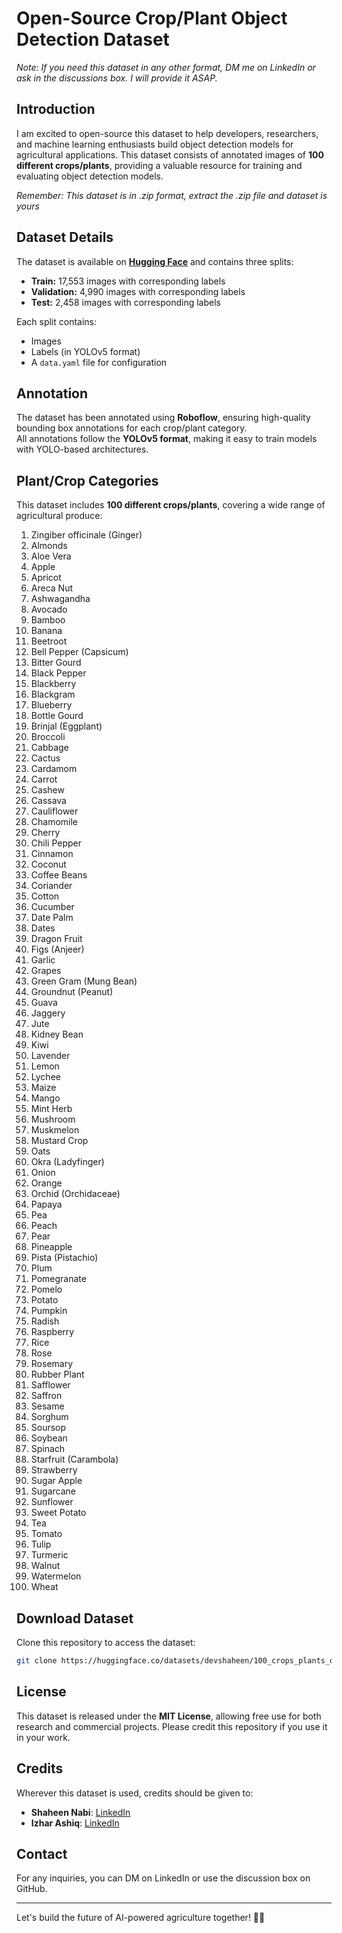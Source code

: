 # Open-Source Crop/Plant Object Detection Dataset

*Note: If you need this dataset in any other format, DM me on LinkedIn or ask in the discussions box. I will provide it ASAP.*


## Introduction
I am excited to open-source this dataset to help developers, researchers, and machine learning enthusiasts build object detection models for agricultural applications. This dataset consists of annotated images of **100 different crops/plants**, providing a valuable resource for training and evaluating object detection models.

*Remember: This dataset is in .zip format, extract the .zip file and dataset is yours*

## Dataset Details
The dataset is available on **[Hugging Face](https://huggingface.co/datasets/devshaheen/100_crops_plants_object_detection_25k_image_dataset)** and contains three splits:
- **Train:** 17,553 images with corresponding labels
- **Validation:** 4,990 images with corresponding labels
- **Test:** 2,458 images with corresponding labels

Each split contains:
- Images
- Labels (in YOLOv5 format)
- A `data.yaml` file for configuration

## Annotation
The dataset has been annotated using **Roboflow**, ensuring high-quality bounding box annotations for each crop/plant category.  
All annotations follow the **YOLOv5 format**, making it easy to train models with YOLO-based architectures.  

## Plant/Crop Categories
This dataset includes **100 different crops/plants**, covering a wide range of agricultural produce:

1. Zingiber officinale (Ginger)  
2. Almonds  
3. Aloe Vera  
4. Apple  
5. Apricot  
6. Areca Nut  
7. Ashwagandha  
8. Avocado  
9. Bamboo  
10. Banana  
11. Beetroot  
12. Bell Pepper (Capsicum)  
13. Bitter Gourd  
14. Black Pepper  
15. Blackberry  
16. Blackgram  
17. Blueberry  
18. Bottle Gourd  
19. Brinjal (Eggplant)  
20. Broccoli  
21. Cabbage  
22. Cactus  
23. Cardamom  
24. Carrot  
25. Cashew  
26. Cassava  
27. Cauliflower  
28. Chamomile  
29. Cherry  
30. Chili Pepper  
31. Cinnamon  
32. Coconut  
33. Coffee Beans  
34. Coriander  
35. Cotton  
36. Cucumber  
37. Date Palm  
38. Dates  
39. Dragon Fruit  
40. Figs (Anjeer)  
41. Garlic  
42. Grapes  
43. Green Gram (Mung Bean)  
44. Groundnut (Peanut)  
45. Guava  
46. Jaggery  
47. Jute  
48. Kidney Bean  
49. Kiwi  
50. Lavender  
51. Lemon  
52. Lychee  
53. Maize  
54. Mango  
55. Mint Herb  
56. Mushroom  
57. Muskmelon  
58. Mustard Crop  
59. Oats  
60. Okra (Ladyfinger)  
61. Onion  
62. Orange  
63. Orchid (Orchidaceae)  
64. Papaya  
65. Pea  
66. Peach  
67. Pear  
68. Pineapple  
69. Pista (Pistachio)  
70. Plum  
71. Pomegranate  
72. Pomelo  
73. Potato  
74. Pumpkin  
75. Radish  
76. Raspberry  
77. Rice  
78. Rose  
79. Rosemary  
80. Rubber Plant  
81. Safflower  
82. Saffron  
83. Sesame  
84. Sorghum  
85. Soursop  
86. Soybean  
87. Spinach  
88. Starfruit (Carambola)  
89. Strawberry  
90. Sugar Apple  
91. Sugarcane  
92. Sunflower  
93. Sweet Potato  
94. Tea  
95. Tomato  
96. Tulip  
97. Turmeric  
98. Walnut  
99. Watermelon  
100. Wheat  

## Download Dataset
Clone this repository to access the dataset:
   ```bash
   git clone https://huggingface.co/datasets/devshaheen/100_crops_plants_object_detection_25k_image_dataset

   ```

## License
This dataset is released under the **MIT License**, allowing free use for both research and commercial projects. Please credit this repository if you use it in your work.

## Credits
Wherever this dataset is used, credits should be given to:
- **Shaheen Nabi**: [LinkedIn](https://www.linkedin.com/in/shaheennabi/)
- **Izhar Ashiq**: [LinkedIn](https://in.linkedin.com/in/izharashiq)

## Contact
For any inquiries, you can DM on LinkedIn or use the discussion box on GitHub.

---
Let's build the future of AI-powered agriculture together! 🚀🌱
